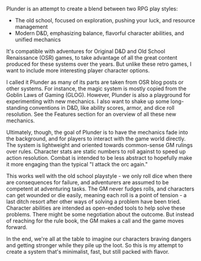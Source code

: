 Plunder is an attempt to create a blend between two RPG play styles: 

- The old school, focused on exploration, pushing your luck, and resource management 
- Modern D&D, emphasizing balance, flavorful character abilities, and unified mechanics

It's compatible with adventures for Original D&D and Old School Renaissance (OSR) games, to take advantage of all the great content produced for these systems over the years. But unlike these retro games, I want to include more interesting player character options.

I called it Plunder as many of its parts are taken from OSR blog posts or other systems. For instance, the magic system is mostly copied from the Goblin Laws of Gaming (GLOG). However, Plunder is also a playground for experimenting with new mechanics. I also want to shake up some long-standing conventions in D&D, like ability scores, armor, and dice roll resolution. See the Features section for an overview of all these new mechanics.

Ultimately, though, the goal of Plunder is to have the mechanics fade into the background, and for players to interact with the game world directly. The system is lightweight and oriented towards common-sense GM rulings over rules. Character stats are static numbers to roll against to speed up action resolution. Combat is intended to be less abstract to hopefully make it more engaging than the typical "I attack the orc again."

This works well with the old school playstyle - we only roll dice when there are consequences for failure, and adventurers are assumed to be competent at adventuring tasks. The GM never fudges rolls, and characters can get wounded or die easily, meaning each roll is a point of tension - a last ditch resort after other ways of solving a problem have been tried. Character abilities are intended as open-ended tools to help solve these problems. There might be some negotiation about the outcome. But instead of reaching for the rule book, the GM makes a call and the game moves forward. 

In the end, we're all at the table to imagine our characters braving dangers and getting stronger while they pile up the loot. So this is my attempt to create a system that's minimalist, fast, but still packed with flavor.
